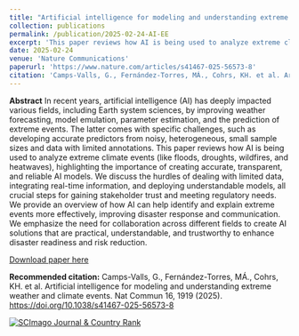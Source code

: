 ```yaml
---
title: "Artificial intelligence for modeling and understanding extreme weather and climate events"
collection: publications
permalink: /publication/2025-02-24-AI-EE
excerpt: 'This paper reviews how AI is being used to analyze extreme climate events (like floods, droughts, wildfires, and heatwaves), highlighting the importance of creating accurate, transparent, and reliable AI models.'
date: 2025-02-24
venue: 'Nature Communications'
paperurl: 'https://www.nature.com/articles/s41467-025-56573-8'
citation: 'Camps-Valls, G., Fernández-Torres, MÁ., Cohrs, KH. et al. Artificial intelligence for modeling and understanding extreme weather and climate events. Nat Commun 16, 1919 (2025). https://doi.org/10.1038/s41467-025-56573-8'
---
```

**Abstract**
In recent years, artificial intelligence (AI) has deeply impacted various fields, including Earth system sciences, by improving weather forecasting, model emulation, parameter estimation, and the prediction of extreme events. The latter comes with specific challenges, such as developing accurate predictors from noisy, heterogeneous, small sample sizes and data with limited annotations. This paper reviews how AI is being used to analyze extreme climate events (like floods, droughts, wildfires, and heatwaves), highlighting the importance of creating accurate, transparent, and reliable AI models. We discuss the hurdles of dealing with limited data, integrating real-time information, and deploying understandable models, all crucial steps for gaining stakeholder trust and meeting regulatory needs. We provide an overview of how AI can help identify and explain extreme events more effectively, improving disaster response and communication. We emphasize the need for collaboration across different fields to create AI solutions that are practical, understandable, and trustworthy to enhance disaster readiness and risk reduction.


[Download paper here](https://www.nature.com/articles/s41467-025-56573-8)

**Recommended citation:** Camps-Valls, G., Fernández-Torres, MÁ., Cohrs, KH. et al. Artificial intelligence for modeling and understanding extreme weather and climate events. Nat Commun 16, 1919 (2025). https://doi.org/10.1038/s41467-025-56573-8

<a href="https://www.scimagojr.com/journalsearch.php?q=19700182758&amp;tip=sid&amp;exact=no" title="SCImago Journal &amp; Country Rank"><img border="0" src="https://www.scimagojr.com/journal_img.php?id=19700182758" alt="SCImago Journal &amp; Country Rank"  /></a>
